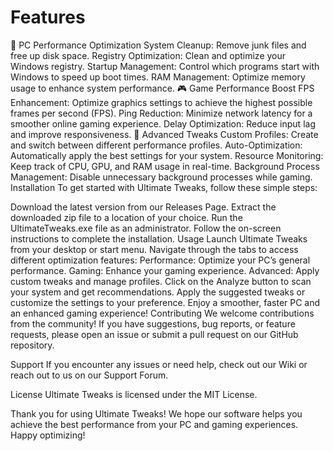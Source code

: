 

<h1>Features</h1>
🚀 PC Performance Optimization
System Cleanup: Remove junk files and free up disk space.
Registry Optimization: Clean and optimize your Windows registry.
Startup Management: Control which programs start with Windows to speed up boot times.
RAM Management: Optimize memory usage to enhance system performance.
🎮 Game Performance Boost
FPS Enhancement: Optimize graphics settings to achieve the highest possible frames per second (FPS).
Ping Reduction: Minimize network latency for a smoother online gaming experience.
Delay Optimization: Reduce input lag and improve responsiveness.
🔧 Advanced Tweaks
Custom Profiles: Create and switch between different performance profiles.
Auto-Optimization: Automatically apply the best settings for your system.
Resource Monitoring: Keep track of CPU, GPU, and RAM usage in real-time.
Background Process Management: Disable unnecessary background processes while gaming.
Installation
To get started with Ultimate Tweaks, follow these simple steps:

Download the latest version from our Releases Page.
Extract the downloaded zip file to a location of your choice.
Run the UltimateTweaks.exe file as an administrator.
Follow the on-screen instructions to complete the installation.
Usage
Launch Ultimate Tweaks from your desktop or start menu.
Navigate through the tabs to access different optimization features:
Performance: Optimize your PC’s general performance.
Gaming: Enhance your gaming experience.
Advanced: Apply custom tweaks and manage profiles.
Click on the Analyze button to scan your system and get recommendations.
Apply the suggested tweaks or customize the settings to your preference.
Enjoy a smoother, faster PC and an enhanced gaming experience!
Contributing
We welcome contributions from the community! If you have suggestions, bug reports, or feature requests, please open an issue or submit a pull request on our GitHub repository.

Support
If you encounter any issues or need help, check out our Wiki or reach out to us on our Support Forum.

License
Ultimate Tweaks is licensed under the MIT License.

Thank you for using Ultimate Tweaks! We hope our software helps you achieve the best performance from your PC and gaming experiences. Happy optimizing!
